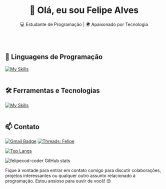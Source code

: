 <h1 align="center">👋 Olá, eu sou Felipe Alves</h1>

<p align="center">
  💻 Estudante de Programação | 🌍 Apaixonado por Tecnologia
</p><br><br>


## 🚀 Linguagens de Programação
[![My Skills](https://skillicons.dev/icons?i=html,css,javascript)](https://skillicons.dev)<br><br>

## 🛠️ Ferramentas e Tecnologias
[![My Skills](https://skillicons.dev/icons?i=vscode,react,next,vue,git,github)](https://skillicons.dev)<br><br>

## 📫 Contato

[![Gmail Badge](https://img.shields.io/badge/-{felipealvesxx509@gmail.com}-006bed?style=flat-square&logo=Gmail&logoColor=white&link=mailto:{felipealvesxx509@gmail.com})](mailto:{felipealvesxx509@gmail.com})
[![Threads: Felipe](https://img.shields.io/badge/-felipe-blue?style=flat-square&logo=threads&logoColor=white&link=https://https://www.threads.net/@felipealves_life)](https://https://www.threads.net/@felipealves_life)

[![Top Langs](https://github-readme-stats.vercel.app/api/top-langs/?username=felipecod-coder)](https://github.com/felipecod-coder/github-readme-stats)

![felipecod-coder GitHub stats](https://github-readme-stats.vercel.app/api?username=felipecod-coder&show_icons=true&theme=radical)

Fique à vontade para entrar em contato comigo para discutir colaborações, projetos interessantes ou qualquer outro assunto relacionado à programação. Estou ansioso para ouvir de você! 😊 <br><br>


<!---
felipecod-coder/felipecod-coder is a ✨ special ✨ repository because its `README.md` (this file) appears on your GitHub profile.
You can click the Preview link to take a look at your changes.
--->

